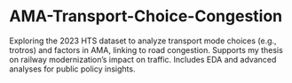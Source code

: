 # AMA-Transport-Choice-Congestion
Exploring the 2023 HTS dataset to analyze transport mode choices (e.g., trotros) and factors in AMA, linking to road congestion. Supports my thesis on railway modernization’s impact on traffic. Includes EDA and advanced analyses for public policy insights.
